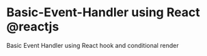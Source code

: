# Basic-Event-Handler using React @reactjs 

Basic Event Handler using React hook and conditional render 
